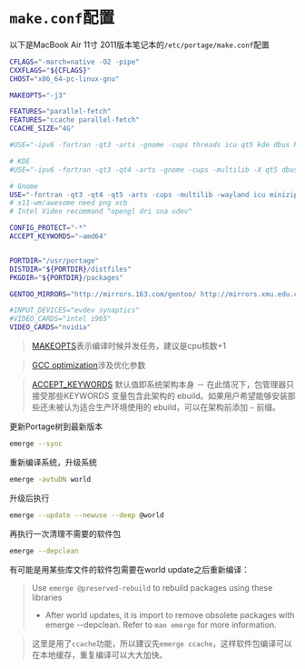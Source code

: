 # `make.conf`配置

以下是MacBook Air 11寸 2011版本笔记本的`/etc/portage/make.conf`配置

```bash
CFLAGS="-march=native -O2 -pipe"
CXXFLAGS="${CFLAGS}"
CHOST="x86_64-pc-linux-gnu"

MAKEOPTS="-j3"

FEATURES="parallel-fetch"
FEATURES="ccache parallel-fetch"
CCACHE_SIZE="4G"

#USE="-ipv6 -fortran -qt3 -arts -gnome -cups threads icu qt5 kde dbus hal X mmx mmxext sse sse2 ssse3 png xcb jpeg opengl dri sna udev alsa"

# KDE
#USE="-ipv6 -fortran -qt3 -qt4 -arts -gnome -cups -multilib -X qt5 dbus wayland threads mmx mmxext sse sse2 ssse3 png xcb jpeg opengl dri sna udev alsa"

# Gnome
USE="-fortran -qt3 -qt4 -qt5 -arts -cups -multilib -wayland icu minizip X dbus systemd udisks gtk3 gnome threads mmx mmxext sse sse2 ssse3 png xcb jpeg dri sna alsa networkmanager opengl egl policykit pulseaudio"
# x11-wm/awesome need png xcb
# Intel Video recommand "opengl dri sna udev"

CONFIG_PROTECT="-*"
ACCEPT_KEYWORDS="~amd64"


PORTDIR="/usr/portage"
DISTDIR="${PORTDIR}/distfiles"
PKGDIR="${PORTDIR}/packages"

GENTOO_MIRRORS="http://mirrors.163.com/gentoo/ http://mirrors.xmu.edu.cn/gentoo http://ftp.lecl.net/pub/gentoo/"

#INPUT_DEVICES="evdev synaptics"
#VIDEO_CARDS="intel i965"
VIDEO_CARDS="nvidia"
```

> [MAKEOPTS](https://wiki.gentoo.org/wiki/MAKEOPTS)表示编译时候并发任务，建议是cpu核数+1

> [GCC optimization](https://wiki.gentoo.org/wiki/GCC_optimization)涉及优化参数

> [ACCEPT_KEYWORDS](https://wiki.gentoo.org/wiki/ACCEPT_KEYWORDS/zh-cn) 默认值即系统架构本身 － 在此情况下，包管理器只接受那些KEYWORDS 变量包含此架构的 ebuild。如果用户希望能够安装那些还未被认为适合生产环境使用的 ebuild，可以在架构前添加 `~` 前缀。

更新Portage树到最新版本

```bash
emerge --sync
```

重新编译系统，升级系统

```bash
emerge -avtuDN world
```

升级后执行

```bash
emerge --update --newuse --deep @world
```

再执行一次清理不需要的软件包

```bash
emerge --depclean    
```

有可能是用某些库文件的软件包需要在world update之后重新编译：

> Use `emerge @preserved-rebuild` to rebuild packages using these libraries
>
> * After world updates, it is import to remove obsolete packages with emerge --depclean. Refer to `man emerge` for more information.

> 这里是用了`ccache`功能，所以建议先`emerge ccache`，这样软件包编译可以在本地缓存，重复编译可以大大加快。